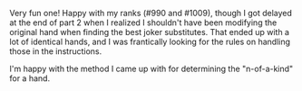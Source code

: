 Very fun one! Happy with my ranks (#990 and #1009), though I got delayed at the end of part 2 when I realized I shouldn't have been modifying the original hand when finding the best joker substitutes. That ended up with a lot of identical hands, and I was frantically looking for the rules on handling those in the instructions.

I'm happy with the method I came up with for determining the "n-of-a-kind" for a hand.
